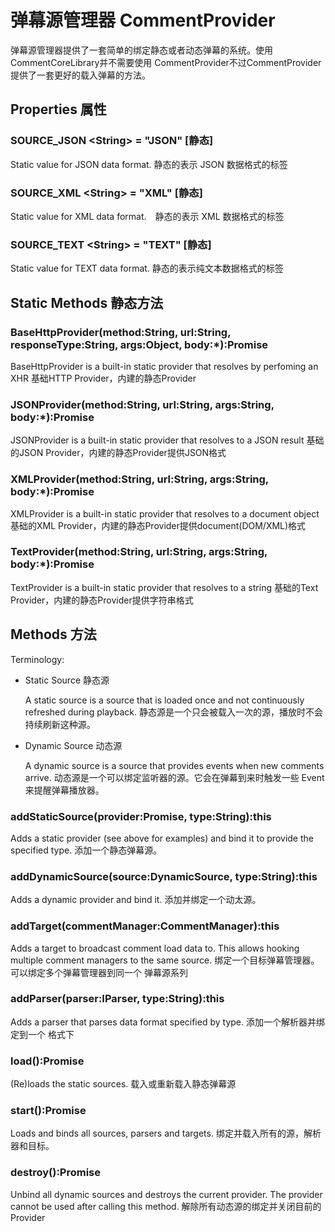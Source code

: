 # 弹幕源管理器 CommentProvider
弹幕源管理器提供了一套简单的绑定静态或者动态弹幕的系统。使用CommentCoreLibrary并不需要使用
CommentProvider不过CommentProvider提供了一套更好的载入弹幕的方法。

## Properties 属性

### SOURCE_JSON &lt;String&gt; = "JSON" [静态]
Static value for JSON data format. 静态的表示 JSON 数据格式的标签

### SOURCE_XML &lt;String&gt; = "XML" [静态]
Static value for XML data format.　静态的表示 XML 数据格式的标签

### SOURCE_TEXT &lt;String&gt; = "TEXT" [静态]
Static value for TEXT data format. 静态的表示纯文本数据格式的标签

## Static Methods 静态方法

### BaseHttpProvider(method:String, url:String, responseType:String, args:Object, body:*):Promise
BaseHttpProvider is a built-in static provider that resolves by perfoming an XHR
基础HTTP Provider，内建的静态Provider

### JSONProvider(method:String, url:String, args:String, body:*):Promise
JSONProvider is a built-in static provider that resolves to a JSON result
基础的JSON Provider，内建的静态Provider提供JSON格式

### XMLProvider(method:String, url:String, args:String, body:*):Promise
XMLProvider is a built-in static provider that resolves to a document object
基础的XML Provider，内建的静态Provider提供document(DOM/XML)格式

### TextProvider(method:String, url:String, args:String, body:*):Promise
TextProvider is a built-in static provider that resolves to a string
基础的Text Provider，内建的静态Provider提供字符串格式

## Methods 方法
Terminology:
- Static Source 静态源

    A static source is a source that is loaded once and not continuously 
    refreshed during playback. 静态源是一个只会被载入一次的源，播放时不会持续刷新这种源。

- Dynamic Source 动态源

    A dynamic source is a source that provides events when new comments arrive.
    动态源是一个可以绑定监听器的源。它会在弹幕到来时触发一些 Event 来提醒弹幕播放器。

### addStaticSource(provider:Promise, type:String):this
Adds a static provider (see above for examples) and bind it to provide the 
specified type. 添加一个静态弹幕源。

### addDynamicSource(source:DynamicSource, type:String):this
Adds a dynamic provider and bind it. 添加并绑定一个动太源。

### addTarget(commentManager:CommentManager):this
Adds a target to broadcast comment load data to. This allows hooking multiple 
comment managers to the same source. 绑定一个目标弹幕管理器。可以绑定多个弹幕管理器到同一个
弹幕源系列

### addParser(parser:IParser, type:String):this
Adds a parser that parses data format specified by type. 添加一个解析器并绑定到一个
格式下

### load():Promise
(Re)loads the static sources. 载入或重新载入静态弹幕源

### start():Promise
Loads and binds all sources, parsers and targets. 绑定并载入所有的源，解析器和目标。

### destroy():Promise
Unbind all dynamic sources and destroys the current provider. The provider 
cannot be used after calling this method. 解除所有动态源的绑定并关闭目前的Provider
